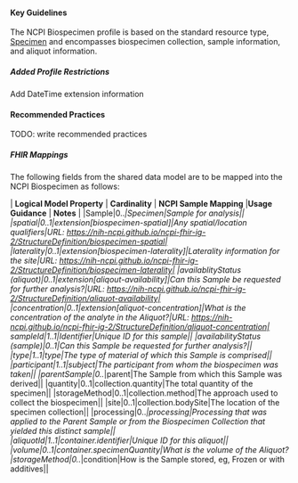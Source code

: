 #### Key Guidelines
The NCPI Biospecimen profile is based on the standard resource type, [Specimen](https://hl7.org/fhir/R4/specimen.html) and encompasses biospecimen collection, sample information, and aliquot information.

##### Added Profile Restrictions

Add DateTime extension information 

#### Recommended Practices
TODO: write recommended practices

##### FHIR Mappings
The following fields from the shared data model are to be mapped into the NCPI Biospecimen as follows:

| **Logical Model Property** | **Cardinality** |  **NCPI Sample Mapping** |**Usage Guidance** | **Notes** |
|Sample|0..*|Specimen|Sample for analysis||
|spatial|0..1|extension[biospecimen-spatial]|Any spatial/location qualifiers|URL: https://nih-ncpi.github.io/ncpi-fhir-ig-2/StructureDefinition/biospecimen-spatial|
|laterality|0..1|extension[biospecimen-laterality]|Laterality information for the site|URL: https://nih-ncpi.github.io/ncpi-fhir-ig-2/StructureDefinition/biospecimen-laterality|
|availablityStatus (aliquot)|0..1|extension[aliqout-availability]|Can this Sample be requested for further analysis?|URL: https://nih-ncpi.github.io/ncpi-fhir-ig-2/StructureDefinition/aliquot-availability|
|concentration|0..1|extension[aliquot-concentration]|What is the concentration of the analyte in the Aliquot?|URL: https://nih-ncpi.github.io/ncpi-fhir-ig-2/StructureDefinition/aliquot-concentration|
sampleId|1..1|Identifier|Unique ID for this sample||
|availabilityStatus (sample)|0..1|Can this Sample be requested for further analysis?||
|type|1..1|type|The type of material of which this Sample is comprised||
|participant|1..1|subject|The participant from whom the biospecimen was taken||
|parentSample|0..*|parent|The Sample from which this Sample was derived||
|quantity|0..1|collection.quantity|The total quantity of the specimen||
|storageMethod|0..1|collection.method|The approach used to collect the biospecimen||
|site|0..1|collection.bodySite|The location of the specimen collection||
|processing|0..*|processing|Processing that was applied to the Parent Sample or from the Biospecimen Collection that yielded this distinct sample||				
|aliquotId|1..1|container.identifier|Unique ID for this aliquot||
|volume|0..1|container.specimenQuantity|What is the volume of the Aliquot?
|storageMethod|0..*|condition|How is the Sample stored, eg, Frozen or with additives||